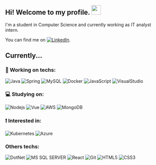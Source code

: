 ## Hi! Welcome to my profile. <img src="https://raw.githubusercontent.com/MartinHeinz/MartinHeinz/master/wave.gif" width="30px">

I'm a student in Computer Science and currently working as IT analyst intern.

You can find me on [![LinkedIn][1.2]][1].

[1.2]: https://img.icons8.com/color/22/000000/linkedin.png (LinkedIn icon)
[1]: www.linkedin.com/in/luanmds

## Currently...

### :briefcase: Working on techs: 
![Java](https://img.shields.io/badge/-Java-007396?style=flat-square&logo=java&logoColor=white)
![Spring](https://img.shields.io/badge/-Spring-6db33f?style=flat-square&logo=spring&logoColor=white)
![MySQL](https://img.shields.io/badge/-MySQL-00758F?style=flat-square&logo=mysql&logoColor=white)
![Docker](https://img.shields.io/badge/-Docker-46a2f1?style=flat-square&logo=docker&logoColor=white)
![JavaScript](https://img.shields.io/badge/-JS-F7B93E?style=flat-square&logo=javascript&logoColor=black)
![VisualStudio](https://img.shields.io/badge/-VS-5C2D91?style=flat-square&logo=visual-studio&logoColor=white)

### :computer: Studying on: 
![Nodejs](https://img.shields.io/badge/-Node.js-43853d?style=flat-square&logo=Node.js&logoColor=white)
![Vue](https://img.shields.io/badge/-Vue.js-4FC08D?style=flat-square&logo=vue.js&logoColor=white)
![AWS](https://img.shields.io/badge/-AWS-232F3E?style=flat-square&logo=amazon-aws&logoColor=white)
![MongoDB](https://img.shields.io/badge/-MongoDB-13aa52?style=flat-square&logo=mongodb&logoColor=white)

### :heavy_exclamation_mark: Interested in:
![Kubernetes](https://img.shields.io/badge/-Kubernetes-316AE0?style=flat-square&logo=kubernetes&logoColor=white)
![Azure](https://img.shields.io/badge/-Azure-0078d7?style=flat-square&logo=azure-devops&logoColor=white)


### Others techs:
![DotNet](https://img.shields.io/badge/-.NET-5C2D91?style=flat-square&logo=.net&logoColor=white&logoWidth=20)
![MS SQL SERVER](https://img.shields.io/badge/-MSSQL-CC2927?style=flat-square&logo=microsoftsqlserver&logoColor=white)
![React](https://img.shields.io/badge/-React-61dafb?style=flat-square&logo=react&logoColor=white)
![Git](https://img.shields.io/badge/-Git-F05032?style=flat-square&logo=git&logoColor=white)
![HTML5](https://img.shields.io/badge/-HTML5-E34F26?style=flat-square&logo=html5&logoColor=white)
![CSS3](https://img.shields.io/badge/-CSS3-549FDE?style=flat-square&logo=css3&logoColor=white)


